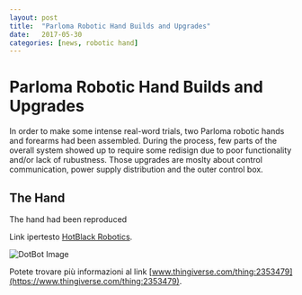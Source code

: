 ```yaml
---
layout: post
title:  "Parloma Robotic Hand Builds and Upgrades"
date:   2017-05-30
categories: [news, robotic hand]
---
```



# Parloma Robotic Hand Builds and Upgrades

In order to make some intense real-word trials, two Parloma robotic hands and forearms had been assembled. 
During the process, few parts of the overall system showed up to require some redisign due to poor functionality and/or lack of rubustness. Those upgrades are moslty about control communication, power supply distribution and the outer control box. 

## The Hand 
The hand had been reproduced 




Link ipertesto [HotBlack Robotics](www.hotblackrobotics.com).

![DotBot Image](/assets/imgs/2017-05-28-contributions.md/cba944d8425bd5ed84eacdee732a950f_preview_featured.JPG)

Potete trovare più informazioni al link [www.thingiverse.com/thing:2353479](https://www.thingiverse.com/thing:2353479).
